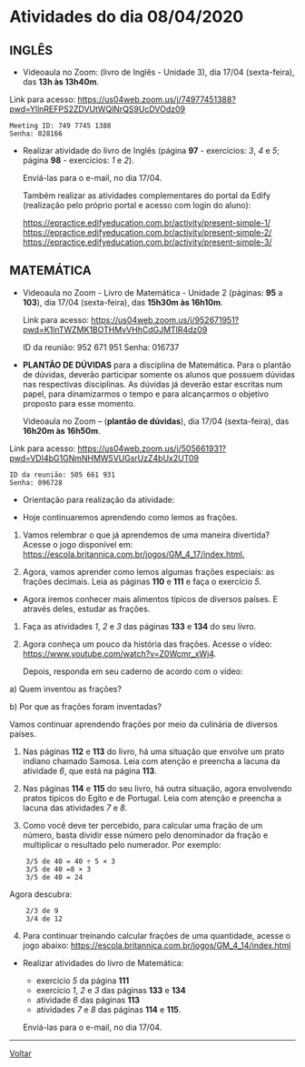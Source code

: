 # Atividades do dia 08/04/2020

## INGLÊS

* Videoaula no Zoom: (livro de Inglês - Unidade 3), dia 17/04 (sexta-feira), das **13h às 13h40m**.

Link para acesso: <https://us04web.zoom.us/j/74977451388?pwd=YllnREFPS2ZDVUtWQlNrQS9UcDVOdz09>

    Meeting ID: 749 7745 1388
    Senha: 028166

* Realizar atividade do livro de Inglês (página **97** - exercícios: *3*, *4* e *5*; página **98** - exercícios: *1* e *2*).

  Enviá-las para o e-mail, no dia 17/04. 
  
  Também realizar as atividades complementares do portal da Edify (realização pelo próprio portal e acesso com login do aluno):

    <https://epractice.edifyeducation.com.br/activity/present-simple-1/>
    <https://epractice.edifyeducation.com.br/activity/present-simple-2/>
    <https://epractice.edifyeducation.com.br/activity/present-simple-3/>

## MATEMÁTICA

* Videoaula no Zoom - Livro de Matemática - Unidade 2 (páginas: **95** a **103**), dia 17/04 (sexta-feira),
das **15h30m às 16h10m**.

  Link para acesso: <https://us04web.zoom.us/j/952671951?pwd=K1lnTWZMK1BOTHMvVHhCdGJMTlR4dz09>


    ID da reunião: 952 671 951
    Senha: 016737

* **PLANTÃO DE DÚVIDAS** para a disciplina de Matemática. Para o plantão de dúvidas, deverão
participar somente os alunos que possuem dúvidas nas respectivas disciplinas. As dúvidas já
deverão estar escritas num papel, para dinamizarmos o tempo e para alcançarmos o objetivo
proposto para esse momento.

  Videoaula no Zoom – (**plantão de dúvidas**), dia 17/04 (sexta-feira), das **16h20m às 16h50m**.

Link para acesso: <https://us04web.zoom.us/j/505661931?pwd=VDI4bG1GNmNHMW5VUGsrUzZ4bUx2UT09>


    ID da reunião: 505 661 931
    Senha: 096728

* Orientação para realização da atividade:

* Hoje continuaremos aprendendo como lemos as frações.

1) Vamos relembrar o que já aprendemos de uma maneira divertida? Acesse o jogo disponível
em: <https://escola.britannica.com.br/jogos/GM_4_17/index.html.>

2) Agora, vamos aprender como lemos algumas frações especiais: as frações decimais. Leia as
páginas **110** e **111** e faça o exercício *5*.

* Agora iremos conhecer mais alimentos típicos de diversos países. E através deles, estudar as
frações.

1) Faça as atividades *1*, *2* e *3* das páginas **133** e **134** do seu livro.

2) Agora conheça um pouco da história das frações. Acesse o vídeo: <https://www.youtube.com/watch?v=Z0Wcmr_xWj4>.

   Depois, responda em seu caderno de acordo com o vídeo:

a) Quem inventou as frações?

b) Por que as frações foram inventadas?

Vamos continuar aprendendo frações por meio da culinária de diversos países.

1) Nas páginas **112** e **113** do livro, há uma situação que envolve um prato indiano chamado
Samosa. Leia com atenção e preencha a lacuna da atividade *6*, que está na página **113**.

2) Nas páginas **114** e **115** do seu livro, há outra situação, agora envolvendo pratos típicos do Egito e de Portugal. Leia com atenção e preencha a lacuna das atividades *7* e *8*.

3) Como você deve ter percebido, para calcular uma fração de um número, basta dividir esse
número pelo denominador da fração e multiplicar o resultado pelo numerador. Por exemplo:

```
    3/5 de 40 = 40 ÷ 5 × 3
    3/5 de 40 =8 × 3
    3/5 de 40 = 24
```

Agora descubra:

```
    2/3 de 9
    3/4 de 12
```

4) Para continuar treinando calcular frações de uma quantidade, acesse o jogo
abaixo: <https://escola.britannica.com.br/jogos/GM_4_14/index.html>

* Realizar atividades do livro de Matemática:
    * exercício *5* da página **111**
    * exercício *1*, *2* e *3* das páginas **133** e **134**
    * atividade *6* das páginas **113**
    * atividades *7* e *8* das páginas **114** e **115**. 
    
    Enviá-las para o e-mail, no dia 17/04.


---

[Voltar](index.md)
